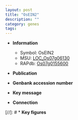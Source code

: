 ```yaml
---
layout: post
title: "OsEIN2"
description: ""
category: genes
tags: 
---
```


* **Information**  
    + Symbol: OsEIN2  
    + MSU: [LOC_Os07g06130](http://rice.uga.edu/cgi-bin/ORF_infopage.cgi?orf=LOC_Os07g06130)  
    + RAPdb: [Os07g0155600](http://rapdb.dna.affrc.go.jp/viewer/gbrowse_details/irgsp1?name=Os07g0155600)  

* **Publication**  

* **Genbank accession number**  

* **Key message**  

* **Connection**  

[//]: # * **Key figures**  


